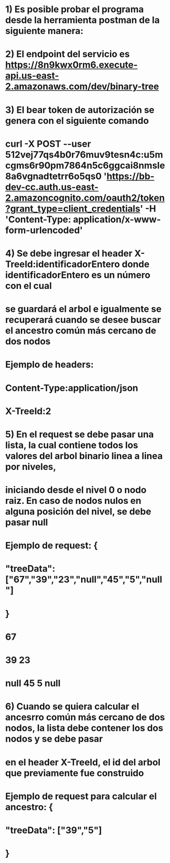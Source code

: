 

# 1) Es posible probar el programa desde la herramienta postman de la siguiente manera:

# 2) El endpoint del servicio es https://8n9kwx0rm6.execute-api.us-east-2.amazonaws.com/dev/binary-tree

# 3) El bear token de autorización se genera con el siguiente comando

# curl -X POST --user 512vej77qs4b0r76muv9tesn4c:u5mcgms6r90pm7864n5c6ggcai8nmsle8a6vgnadtetrr6o5qs0 'https://bb-dev-cc.auth.us-east-2.amazoncognito.com/oauth2/token?grant_type=client_credentials' -H 'Content-Type: application/x-www-form-urlencoded'

# 4) Se debe ingresar el header X-TreeId:identificadorEntero donde identificadorEntero es un número con el cual 
#    se guardará el arbol e igualmente se recuperará cuando se desee buscar el ancestro común más cercano de dos nodos

#    Ejemplo de headers:
#                      Content-Type:application/json
#                      X-TreeId:2
 
# 5) En el request se debe pasar una lista, la cual contiene todos los valores del arbol binario linea a linea por niveles, 
#    iniciando desde el nivel 0 o nodo raiz. En caso de nodos nulos en alguna posición del nivel, se debe pasar null

#    Ejemplo de request: {
#                           "treeData": ["67","39","23","null","45","5","null"]
#                        }

#                                         67
#                                    39       23
#                                null  45  5     null

# 6) Cuando se quiera calcular el ancesrro común más cercano de dos nodos, la lista debe contener los dos nodos y se debe pasar 
#    en el header X-TreeId, el id del arbol que previamente fue construido

#    Ejemplo de request para calcular el ancestro: {
#                                                     "treeData": ["39","5"]
#                                                  }